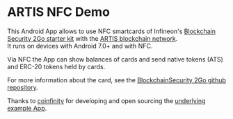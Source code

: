 ARTIS NFC Demo
===

This Android App allows to use NFC smartcards of Infineon's [Blockchain Security 2Go starter kit](https://www.infineon.com/blockchain) with the [ARTIS blockchain network](https://artis.eco).  
It runs on devices with Android 7.0+ and with NFC.

Via NFC the App can show balances of cards and send native tokens (ATS) and ERC-20 tokens held by cards.  

For more information about the card, see the [BlockchainSecurity 2Go github repository](https://github.com/Infineon/blockchain).

Thanks to [coinfinity](http://coinfinity.co/) for developing and open sourcing the [underlying example App](https://github.com/Infineon/BlockchainSecurity2Go-Android).
